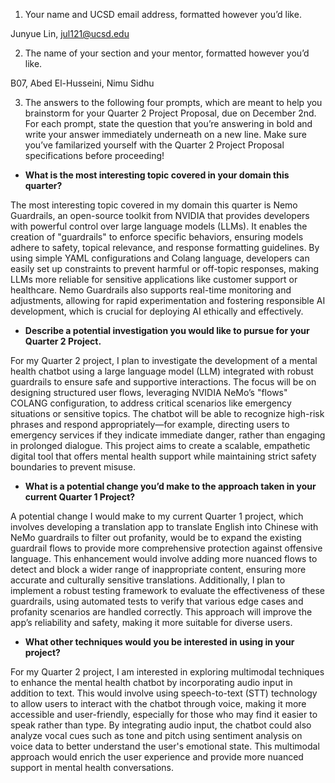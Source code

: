 1. Your name and UCSD email address, formatted however you’d like.

Junyue Lin, jul121@ucsd.edu

2. The name of your section and your mentor, formatted however you’d like.

B07, Abed El-Husseini, Nimu Sidhu

3. The answers to the following four prompts, which are meant to help you brainstorm for your Quarter 2 Project Proposal, due on December 2nd. For each prompt, state the question that you’re answering in bold and write your answer immediately underneath on a new line. Make sure you’ve familarized yourself with the Quarter 2 Project Proposal specifications before proceeding!

- **What is the most interesting topic covered in your domain this quarter?**

The most interesting topic covered in my domain this quarter is Nemo Guardrails, an open-source toolkit from NVIDIA that provides developers with powerful control over large language models (LLMs). It enables the creation of "guardrails" to enforce specific behaviors, ensuring models adhere to safety, topical relevance, and response formatting guidelines. By using simple YAML configurations and Colang language, developers can easily set up constraints to prevent harmful or off-topic responses, making LLMs more reliable for sensitive applications like customer support or healthcare. Nemo Guardrails also supports real-time monitoring and adjustments, allowing for rapid experimentation and fostering responsible AI development, which is crucial for deploying AI ethically and effectively.
- **Describe a potential investigation you would like to pursue for your Quarter 2 Project.**

For my Quarter 2 project, I plan to investigate the development of a mental health chatbot using a large language model (LLM) integrated with robust guardrails to ensure safe and supportive interactions. The focus will be on designing structured user flows, leveraging NVIDIA NeMo’s "flows" COLANG configuration, to address critical scenarios like emergency situations or sensitive topics. The chatbot will be able to recognize high-risk phrases and respond appropriately—for example, directing users to emergency services if they indicate immediate danger, rather than engaging in prolonged dialogue. This project aims to create a scalable, empathetic digital tool that offers mental health support while maintaining strict safety boundaries to prevent misuse.
- **What is a potential change you’d make to the approach taken in your current Quarter 1 Project?**

A potential change I would make to my current Quarter 1 project, which involves developing a translation app to translate English into Chinese with NeMo guardrails to filter out profanity, would be to expand the existing guardrail flows to provide more comprehensive protection against offensive language. This enhancement would involve adding more nuanced flows to detect and block a wider range of inappropriate content, ensuring more accurate and culturally sensitive translations. Additionally, I plan to implement a robust testing framework to evaluate the effectiveness of these guardrails, using automated tests to verify that various edge cases and profanity scenarios are handled correctly. This approach will improve the app’s reliability and safety, making it more suitable for diverse users.
- **What other techniques would you be interested in using in your project?**

For my Quarter 2 project, I am interested in exploring multimodal techniques to enhance the mental health chatbot by incorporating audio input in addition to text. This would involve using speech-to-text (STT) technology to allow users to interact with the chatbot through voice, making it more accessible and user-friendly, especially for those who may find it easier to speak rather than type. By integrating audio input, the chatbot could also analyze vocal cues such as tone and pitch using sentiment analysis on voice data to better understand the user's emotional state. This multimodal approach would enrich the user experience and provide more nuanced support in mental health conversations.

